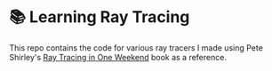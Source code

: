 # 📚 Learning Ray Tracing

This repo contains the code for various ray tracers I made using
Pete Shirley's [Ray Tracing in One Weekend](https://raytracing.github.io/books/RayTracingInOneWeekend.html) book as a reference.
